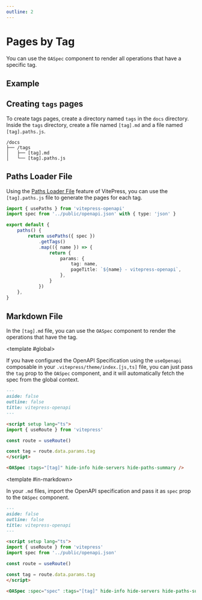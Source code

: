 ```yaml
---
outline: 2
---
```


# Pages by Tag

You can use the `OASpec` component to render all operations that have a specific tag.

## Example

<SandboxIframe :sandbox-data="{sandboxView: 'preview', previewComponent: 'PagesByTag', tags: 'Authentication', sidebarItemsType: 'itemsByTags'}" :iframe-zoom="0.6" class="h-[70vh] max-h-[700px]" />

## Creating `tags` pages

To create tags pages, create a directory named `tags` in the `docs` directory. Inside the `tags` directory, create a file named `[tag].md` and a file named `[tag].paths.js`.

```
/docs
├── /tags
│   ├── [tag].md
│   └── [tag].paths.js
```

## Paths Loader File

Using the [Paths Loader File](https://vitepress.dev/guide/routing#paths-loader-file) feature of VitePress, you can use the `[tag].paths.js` file to generate the pages for each tag.

```ts
import { usePaths } from 'vitepress-openapi'
import spec from '../public/openapi.json' with { type: 'json' }

export default {
    paths() {
        return usePaths({ spec })
            .getTags()
            .map(({ name }) => {
                return {
                    params: {
                        tag: name,
                        pageTitle: `${name} - vitepress-openapi`,
                    },
                }
            })
    },
}
```

## Markdown File

In the `[tag].md` file, you can use the `OASpec` component to render the operations that have the tag.

<ScopeConfigurationTabs>

<template #global>

If you have configured the OpenAPI Specification using the `useOpenapi` composable in your `.vitepress/theme/index.[js,ts]` file, you can just pass the `tag` prop to the `OASpec` component, and it will automatically fetch the spec from the global context.

```markdown
---
aside: false
outline: false
title: vitepress-openapi
---

<script setup lang="ts">
import { useRoute } from 'vitepress'

const route = useRoute()

const tag = route.data.params.tag
</script>

<OASpec :tags="[tag]" hide-info hide-servers hide-paths-summary />
```

</template>

<template #in-markdown>

In your `.md` files, import the OpenAPI specification and pass it as `spec` prop to the `OASpec` component.

```markdown
---
aside: false
outline: false
title: vitepress-openapi
---

<script setup lang="ts">
import { useRoute } from 'vitepress'
import spec from '../public/openapi.json'

const route = useRoute()

const tag = route.data.params.tag
</script>

<OASpec :spec="spec" :tags="[tag]" hide-info hide-servers hide-paths-summary />
```

</template>

</ScopeConfigurationTabs>
